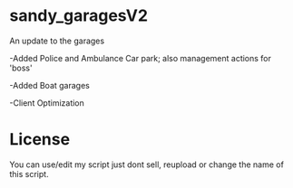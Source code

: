 # sandy_garagesV2
An update to the garages

-Added Police and Ambulance Car park; also management actions for 'boss'

-Added Boat garages

-Client Optimization

# License
You can use/edit my script just dont sell, reupload or change the name of this script.
